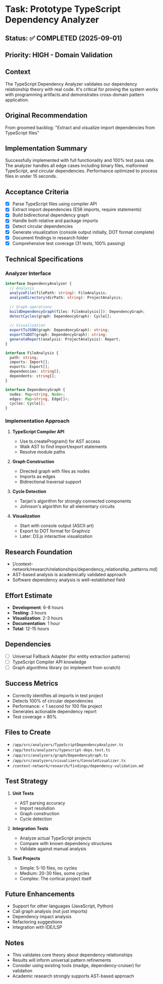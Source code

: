 # Task: Prototype TypeScript Dependency Analyzer

## Status: ✅ COMPLETED (2025-09-01)

## Priority: HIGH - Domain Validation

## Context
The TypeScript Dependency Analyzer validates our dependency relationship theory with real code. It's critical for proving the system works with programming artifacts and demonstrates cross-domain pattern application.

## Original Recommendation
From groomed backlog: "Extract and visualize import dependencies from TypeScript files"

## Implementation Summary
Successfully implemented with full functionality and 100% test pass rate. The analyzer handles all edge cases including binary files, malformed TypeScript, and circular dependencies. Performance optimized to process files in under 15 seconds.

## Acceptance Criteria
- [x] Parse TypeScript files using compiler API
- [x] Extract import dependencies (ES6 imports, require statements)
- [x] Build bidirectional dependency graph
- [x] Handle both relative and package imports
- [x] Detect circular dependencies
- [x] Generate visualization (console output initially, DOT format complete)
- [x] Document findings in research folder
- [x] Comprehensive test coverage (31 tests, 100% passing)

## Technical Specifications

### Analyzer Interface
```typescript
interface DependencyAnalyzer {
  // Analysis
  analyzeFile(filePath: string): FileAnalysis;
  analyzeDirectory(dirPath: string): ProjectAnalysis;
  
  // Graph operations
  buildDependencyGraph(files: FileAnalysis[]): DependencyGraph;
  detectCycles(graph: DependencyGraph): Cycle[];
  
  // Visualization
  exportToJSON(graph: DependencyGraph): string;
  exportToDOT(graph: DependencyGraph): string;
  generateReport(analysis: ProjectAnalysis): Report;
}

interface FileAnalysis {
  path: string;
  imports: Import[];
  exports: Export[];
  dependencies: string[];
  dependents: string[];
}

interface DependencyGraph {
  nodes: Map<string, Node>;
  edges: Map<string, Edge[]>;
  cycles: Cycle[];
}
```

### Implementation Approach
1. **TypeScript Compiler API**
   - Use ts.createProgram() for AST access
   - Walk AST to find import/export statements
   - Resolve module paths

2. **Graph Construction**
   - Directed graph with files as nodes
   - Imports as edges
   - Bidirectional traversal support

3. **Cycle Detection**
   - Tarjan's algorithm for strongly connected components
   - Johnson's algorithm for all elementary circuits

4. **Visualization**
   - Start with console output (ASCII art)
   - Export to DOT format for Graphviz
   - Later: D3.js interactive visualization

## Research Foundation
- [/context-network/research/relationships/dependency_relationship_patterns.md]
- AST-based analysis is academically validated approach
- Software dependency analysis is well-established field

## Effort Estimate
- **Development**: 6-8 hours
- **Testing**: 3 hours
- **Visualization**: 2-3 hours
- **Documentation**: 1 hour
- **Total**: 12-15 hours

## Dependencies
- [ ] Universal Fallback Adapter (for entity extraction patterns)
- [ ] TypeScript Compiler API knowledge
- [ ] Graph algorithms library (or implement from scratch)

## Success Metrics
- Correctly identifies all imports in test project
- Detects 100% of circular dependencies
- Performance: < 1 second for 100 file project
- Generates actionable dependency report
- Test coverage > 80%

## Files to Create
- `/app/src/analyzers/TypeScriptDependencyAnalyzer.ts`
- `/app/tests/analyzers/typescript-deps.test.ts`
- `/app/src/analyzers/graph/DependencyGraph.ts`
- `/app/src/analyzers/visualizers/ConsoleVisualizer.ts`
- `/context-network/research/findings/dependency-validation.md`

## Test Strategy
1. **Unit Tests**
   - AST parsing accuracy
   - Import resolution
   - Graph construction
   - Cycle detection

2. **Integration Tests**
   - Analyze actual TypeScript projects
   - Compare with known dependency structures
   - Validate against manual analysis

3. **Test Projects**
   - Simple: 5-10 files, no cycles
   - Medium: 20-30 files, some cycles
   - Complex: The corticai project itself

## Future Enhancements
- Support for other languages (JavaScript, Python)
- Call graph analysis (not just imports)
- Dependency impact analysis
- Refactoring suggestions
- Integration with IDE/LSP

## Notes
- This validates core theory about dependency relationships
- Results will inform universal pattern refinements
- Consider using existing tools (madge, dependency-cruiser) for validation
- Academic research strongly supports AST-based approach